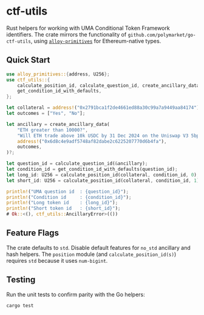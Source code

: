 # ctf-utils

Rust helpers for working with UMA Conditional Token Framework identifiers. The
crate mirrors the functionality of `github.com/polymarket/go-ctf-utils`, using
[`alloy-primitives`](https://docs.rs/alloy-primitives/) for Ethereum-native
types.

## Quick Start

```rust
use alloy_primitives::{address, U256};
use ctf_utils::{
    calculate_position_id, calculate_question_id, create_ancillary_data,
    get_condition_id_with_defaults,
};

let collateral = address!("0x2791bca1f2de4661ed88a30c99a7a9449aa84174");
let outcomes = ["Yes", "No"];

let ancillary = create_ancillary_data(
    "ETH greater than 10000?",
    "Will ETH trade above 10k USDC by 31 Dec 2024 on the Uniswap V3 5bps pool?",
    address!("0x6d8c4e9adf5748af82dabe2c6225207770d6b4fa"),
    outcomes,
)?;

let question_id = calculate_question_id(&ancillary);
let condition_id = get_condition_id_with_defaults(question_id);
let long_id: U256 = calculate_position_id(collateral, condition_id, 0);
let short_id: U256 = calculate_position_id(collateral, condition_id, 1);

println!("UMA question id  : {question_id}");
println!("Condition id     : {condition_id}");
println!("Long token id    : {long_id}");
println!("Short token id   : {short_id}");
# Ok::<(), ctf_utils::AncillaryError>(())
```

## Feature Flags

The crate defaults to `std`. Disable default features for `no_std` ancillary and
hash helpers. The `position` module (and `calculate_position_id(s)`) requires
`std` because it uses `num-bigint`.

## Testing

Run the unit tests to confirm parity with the Go helpers:

```bash
cargo test
```
